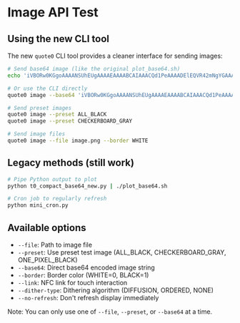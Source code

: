 # Image API Test

## Using the new CLI tool

The new `quote0` CLI tool provides a cleaner interface for sending images:

```bash
# Send base64 image (like the original plot_base64.sh)
echo 'iVBORw0KGgoAAAANSUhEUgAAAAEAAAABCAIAAACQd1PeAAAADElEQVR42mNgYGAAAAAEAAHI6uv5AAAAAElFTkSuQmCC' | ./plot_base64_cli.sh

# Or use the CLI directly
quote0 image --base64 'iVBORw0KGgoAAAANSUhEUgAAAAEAAAABCAIAAACQd1PeAAAADElEQVR42mNgYGAAAAAEAAHI6uv5AAAAAElFTkSuQmCC' --border BLACK

# Send preset images
quote0 image --preset ALL_BLACK
quote0 image --preset CHECKERBOARD_GRAY

# Send image files
quote0 image --file image.png --border WHITE
```

## Legacy methods (still work)

```bash
# Pipe Python output to plot
python t0_compact_base64_new.py | ./plot_base64.sh

# Cron job to regularly refresh
python mini_cron.py
```

## Available options

- `--file`: Path to image file
- `--preset`: Use preset test image (ALL_BLACK, CHECKERBOARD_GRAY, ONE_PIXEL_BLACK)
- `--base64`: Direct base64 encoded image string
- `--border`: Border color (WHITE=0, BLACK=1)
- `--link`: NFC link for touch interaction
- `--dither-type`: Dithering algorithm (DIFFUSION, ORDERED, NONE)
- `--no-refresh`: Don't refresh display immediately

Note: You can only use one of `--file`, `--preset`, or `--base64` at a time.
